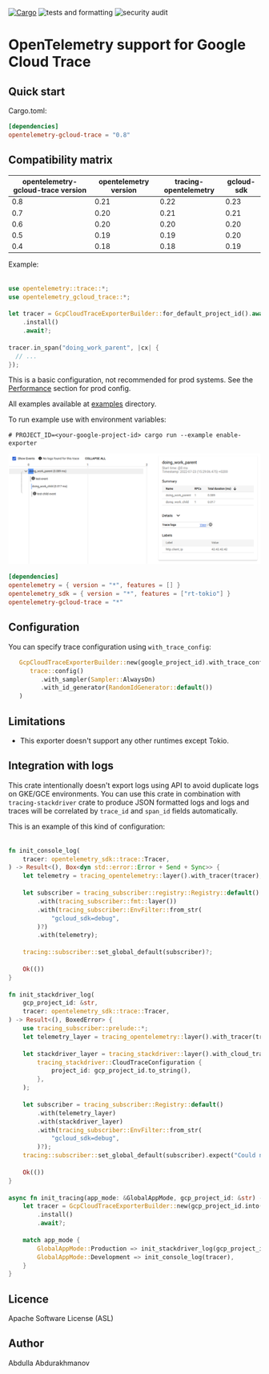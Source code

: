[![Cargo](https://img.shields.io/crates/v/opentelemetry-gcloud-trace.svg)](https://crates.io/crates/opentelemetry-gcloud-trace)
![tests and formatting](https://github.com/abdolence/opentelemetry-gcloud-trace-rs/workflows/tests%20&amp;%20formatting/badge.svg)
![security audit](https://github.com/abdolence/opentelemetry-gcloud-trace-rs/workflows/security%20audit/badge.svg)

# OpenTelemetry support for Google Cloud Trace

## Quick start

Cargo.toml:
```toml
[dependencies]
opentelemetry-gcloud-trace = "0.8"
```

## Compatibility matrix

| opentelemetry-gcloud-trace version | opentelemetry version | tracing-opentelemetry | gcloud-sdk |
|------------------------------------|-----------------------|-----------------------|------------|
| 0.8                                | 0.21                  | 0.22                  | 0.23       |
| 0.7                                | 0.20                  | 0.21                  | 0.21       |
| 0.6                                | 0.20                  | 0.20                  | 0.20       |
| 0.5                                | 0.19                  | 0.19                  | 0.20       |
| 0.4                                | 0.18                  | 0.18                  | 0.19       |


Example:

```rust

use opentelemetry::trace::*;
use opentelemetry_gcloud_trace::*;

let tracer = GcpCloudTraceExporterBuilder::for_default_project_id().await? // or GcpCloudTraceExporterBuilder::new(config_env_var("PROJECT_ID")?)
    .install()
    .await?;

tracer.in_span("doing_work_parent", |cx| {
  // ...
});

```
This is a basic configuration, not recommended for prod systems. See the [Performance](#performance) section for prod config.

All examples available at [examples](examples) directory.

To run example use with environment variables:
```
# PROJECT_ID=<your-google-project-id> cargo run --example enable-exporter
```

![Google Cloud Console Example](docs/img/gcloud-example.png)


```toml
[dependencies]
opentelemetry = { version = "*", features = [] }
opentelemetry_sdk = { version = "*", features = ["rt-tokio"] }
opentelemetry-gcloud-trace = "*"
```


## Configuration

You can specify trace configuration using `with_trace_config`:

```rust
   GcpCloudTraceExporterBuilder::new(google_project_id).with_trace_config(
      trace::config()
         .with_sampler(Sampler::AlwaysOn)
         .with_id_generator(RandomIdGenerator::default())
   )
```

## Limitations
- This exporter doesn't support any other runtimes except Tokio.

## Integration with logs
This crate intentionally doesn't export logs using API to avoid duplicate logs on GKE/GCE environments. 
You can use this crate in combination with `tracing-stackdriver` crate to produce 
JSON formatted logs and logs and traces will be correlated by `trace_id` and `span_id` 
fields automatically. 
 
This is an example of this kind of configuration:
```rust

fn init_console_log(
    tracer: opentelemetry_sdk::trace::Tracer,
) -> Result<(), Box<dyn std::error::Error + Send + Sync>> {
    let telemetry = tracing_opentelemetry::layer().with_tracer(tracer);

    let subscriber = tracing_subscriber::registry::Registry::default()
        .with(tracing_subscriber::fmt::layer())
        .with(tracing_subscriber::EnvFilter::from_str(
            "gcloud_sdk=debug",
        )?)
        .with(telemetry);

    tracing::subscriber::set_global_default(subscriber)?;

    Ok(())
}

fn init_stackdriver_log(
    gcp_project_id: &str,
    tracer: opentelemetry_sdk::trace::Tracer,
) -> Result<(), BoxedError> {
    use tracing_subscriber::prelude::*;
    let telemetry_layer = tracing_opentelemetry::layer().with_tracer(tracer);

    let stackdriver_layer = tracing_stackdriver::layer().with_cloud_trace(
        tracing_stackdriver::CloudTraceConfiguration {
            project_id: gcp_project_id.to_string(),
        },
    );

    let subscriber = tracing_subscriber::Registry::default()
        .with(telemetry_layer)
        .with(stackdriver_layer)
        .with(tracing_subscriber::EnvFilter::from_str(
            "gcloud_sdk=debug",
        )?);
    tracing::subscriber::set_global_default(subscriber).expect("Could not set up global logger");

    Ok(())
}

async fn init_tracing(app_mode: &GlobalAppMode, gcp_project_id: &str) -> Result<(), BoxedError> {
    let tracer = GcpCloudTraceExporterBuilder::new(gcp_project_id.into())
        .install()
        .await?;

    match app_mode {
        GlobalAppMode::Production => init_stackdriver_log(gcp_project_id, tracer),
        GlobalAppMode::Development => init_console_log(tracer),
    }
}

```

## Licence
Apache Software License (ASL)

## Author
Abdulla Abdurakhmanov
